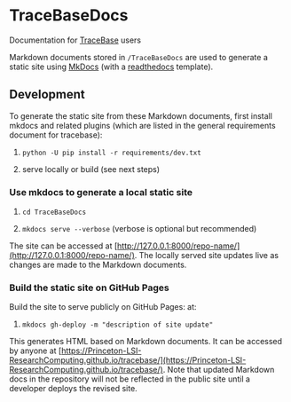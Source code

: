 # TraceBaseDocs

Documentation for
[TraceBase](https://github.com/Princeton-LSI-ResearchComputing/tracebase) users

Markdown documents stored in `/TraceBaseDocs` are used to generate a static
site using [MkDocs](https://www.mkdocs.org/) (with a
[readthedocs](https://readthedocs.org/) template).

## Development

To generate the static site from these Markdown documents, first install mkdocs
and related plugins (which are listed in the general requirements document for
tracebase):

1) `python -U pip install -r requirements/dev.txt`

2) serve locally or build (see next steps)

### Use mkdocs to generate a local static site

1) `cd TraceBaseDocs`

2) `mkdocs serve --verbose` (verbose is optional but recommended)

The site can be accessed at
[http://127.0.0.1:8000/repo-name/](http://127.0.0.1:8000/repo-name/). The
locally served site updates live as changes are made to the Markdown documents.

### Build the static site on GitHub Pages

Build the site to serve publicly on GitHub Pages: at:

1) `mkdocs gh-deploy -m "description of site update"`

This generates HTML based on Markdown documents.  It can be accessed by anyone
at
[https://Princeton-LSI-ResearchComputing.github.io/tracebase/](https://Princeton-LSI-ResearchComputing.github.io/tracebase/).
Note that updated Markdown docs in the repository will not be reflected in the public
site until a developer deploys the revised site.
